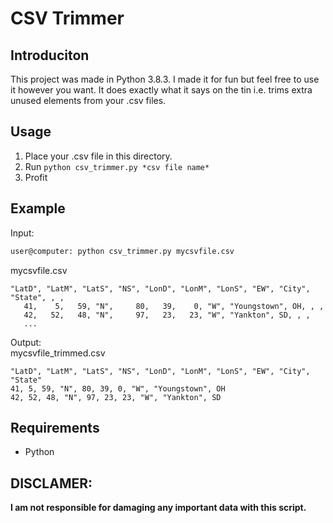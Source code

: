 # CSV Trimmer

## Introduciton
This project was made in Python 3.8.3. I made it for fun but feel free to use it however you want.
It does exactly what it says on the tin i.e. trims extra unused elements from your .csv files.
## Usage
1. Place your .csv file in this directory.
2. Run ```python csv_trimmer.py *csv file name*```
3. Profit
## Example
Input:
```bash
user@computer: python csv_trimmer.py mycsvfile.csv 
```
mycsvfile.csv
```csv
"LatD", "LatM", "LatS", "NS", "LonD", "LonM", "LonS", "EW", "City", "State", , ,
   41,    5,   59, "N",     80,   39,    0, "W", "Youngstown", OH, , ,
   42,   52,   48, "N",     97,   23,   23, "W", "Yankton", SD, , ,
   ...
```
Output:  
mycsvfile_trimmed.csv
```csv
"LatD", "LatM", "LatS", "NS", "LonD", "LonM", "LonS", "EW", "City", "State"
41, 5, 59, "N", 80, 39, 0, "W", "Youngstown", OH
42, 52, 48, "N", 97, 23, 23, "W", "Yankton", SD
```
## Requirements
* Python
## DISCLAMER:
**I am not responsible for damaging any important data with this script.**
